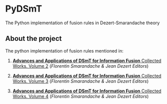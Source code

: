 # PyDSmT
The Python implementation of fusion rules in Dezert-Smarandache theory 

## About the project

The python implementation of fusion rules mentioned in:
1. [**Advances and Applications of DSmT for Information Fusion** Collected Works. Volume 2](http://citeseerx.ist.psu.edu/viewdoc/download?doi=10.1.1.454.6263&rep=rep1&type=pdf)
(*Florentin Smarandache & Jean Dezert Editors*)

2. [**Advances and Applications of DSmT for Information Fusion** Collected Works. Volume 3](https://hal.archives-ouvertes.fr/hal-01080187/document)
(*Florentin Smarandache & Jean Dezert Editors*)

3. [**Advances and Applications of DSmT for Information Fusion** Collected Works. Volume 4](https://www.onera.fr/sites/default/files/u523/DSmT-Book4.pdf)
(*Florentin Smarandache & Jean Dezert Editors*)
